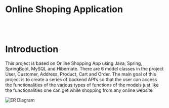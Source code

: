 <h1>Online Shoping Application</h1>

<br><br>

<h1>Introduction</h1>
<p>This project is based on Online Shopping App using Java, Spring, SpringBoot, MySQL and Hibernate. There are 6 model classes in the project User, Customer, Address, Product, Cart and Order. The main goal of this project is to create a series of backend API’s so that the user can access the functionalities of the various types of functions of the models just like the functionalities one can get while shopping from any online website.</p>


![ER Diagram](https://github.com/Nilesh-Rajput/OnlineShopingAppplication/assets/120545385/cca1157e-bd41-4556-8b49-884eb97f4174)
